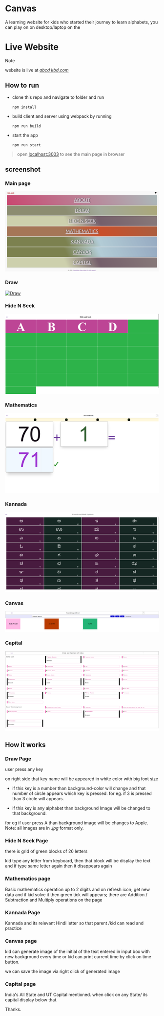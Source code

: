 # Canvas

A learning website for kids who started their journey to learn alphabets, you can play on on desktop/laptop on the

# Live Website 

> [!NOTE]  
> website is live at [*abcd kbd.com*](https://abcdkbd.com)

## How to run

- clone this repo and navigate to folder and run

  `npm install`

- build client and server using webpack by running

  `npm run build`

- start the app

  `npm run start`

> open [localhost:3003](http://localhost:3003) to see the main page in browser

## screenshot

### Main page


[![Landing Page](./src/assets/screenshots/index.png)](https://abcdkbd.com)

### Draw

[![Draw](./src/assets/screenshots/Draw.png)](https://abcdkbd.com/draw)

### Hide N Seek

[![Hide And Seek](./src/assets/screenshots/Hide-n-Seek.png)](https://abcdkbd.com/hide-n-seek)


### Mathematics

[![Mathematics](./src/assets/screenshots/Maths.png)](https://abcdkbd.com/math)

### Kannada

[![Kannada](./src/assets/screenshots/Kannada.png)](https://abcdkbd.com/kannada)


### Canvas

[![Canvas](./src/assets/screenshots/Canvas.png)](https://abcdkbd.com/canvas)


### Capital

[![Capital](./src/assets/screenshots/Capital.png)](https://abcdkbd.com/capital)


## How it works

### Draw Page

user press any key

on right side that key name will be appeared in white color with big font size

- if this key is a number than background-color will change and that number of circle appears which key is pressed.
  for eg. if 3 is pressed than 3 circle will appears.

- if this key is any alphabet than background Image will be changed to that background.

for eg if user press A than background image will be changes to Apple.
Note: all images are in _.jpg_ format only.

### Hide N Seek Page

there is grid of green blocks of 26 letters

kid type any letter from keyboard, then that block will be display the text and if type same letter again then it disappears again


### Mathematics page
Basic mathematics operation up to 2 digits and on refresh icon; get new data and if kid solve it then green tick will appears; there are Addition / Subtraction and Multiply operations on the page

### Kannada Page

Kannada and its relevant Hindi letter so that parent /kid can read and practice

### Canvas page

kid can generate image of the initial of the text entered in input box with new background every time or kid can print current time by click on time button.

we can save the image via right click of generated image

### Capital page

India's All State and UT Capital mentioned. when click on any State/ its capital display below that.


Thanks.

